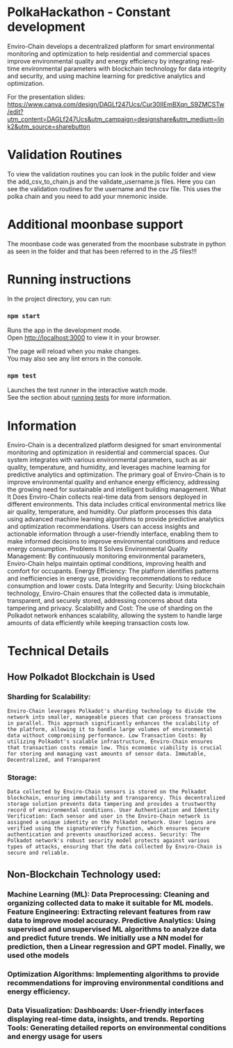 # PolkaHackathon - Constant development
Enviro-Chain develops a decentralized platform for smart environmental monitoring and optimization to help residential and commercial spaces improve environmental quality and energy efficiency by integrating real-time environmental parameters with blockchain technology for data integrity and security, and using machine learning for predictive analytics and optimization.

For the presentation slides: https://www.canva.com/design/DAGLf247Ucs/Cur30IIEmBXqn_S9ZMCSTw/edit?utm_content=DAGLf247Ucs&utm_campaign=designshare&utm_medium=link2&utm_source=sharebutton

# Validation Routines
To view the validation routines you can look in the public folder and view the add_csv_to_chain.js and the validate_username.js files. Here you can see the validation routines for the username and the csv file. This uses the polka chain and you need to  add your mnemonic inside.

# Additional moonbase support
The moonbase code was generated from the moonbase substrate in python as seen in the folder and that has been referred to in the JS files!!!

# Running instructions

In the project directory, you can run:

### `npm start`

Runs the app in the development mode.\
Open [http://localhost:3000](http://localhost:3000) to view it in your browser.

The page will reload when you make changes.\
You may also see any lint errors in the console.

### `npm test`

Launches the test runner in the interactive watch mode.\
See the section about [running tests](https://facebook.github.io/create-react-app/docs/running-tests) for more information.

# Information

Enviro-Chain is a decentralized platform designed for smart environmental monitoring and optimization in residential and commercial spaces. Our system integrates with various environmental parameters, such as air quality, temperature, and humidity, and leverages machine learning for predictive analytics and optimization. The primary goal of Enviro-Chain is to improve environmental quality and enhance energy efficiency, addressing the growing need for sustainable and intelligent building management. What It Does Enviro-Chain collects real-time data from sensors deployed in different environments. This data includes critical environmental metrics like air quality, temperature, and humidity. Our platform processes this data using advanced machine learning algorithms to provide predictive analytics and optimization recommendations. Users can access insights and actionable information through a user-friendly interface, enabling them to make informed decisions to improve environmental conditions and reduce energy consumption. Problems It Solves Environmental Quality Management: By continuously monitoring environmental parameters, Enviro-Chain helps maintain optimal conditions, improving health and comfort for occupants. Energy Efficiency: The platform identifies patterns and inefficiencies in energy use, providing recommendations to reduce consumption and lower costs. Data Integrity and Security: Using blockchain technology, Enviro-Chain ensures that the collected data is immutable, transparent, and securely stored, addressing concerns about data tampering and privacy. Scalability and Cost: The use of sharding on the Polkadot network enhances scalability, allowing the system to handle large amounts of data efficiently while keeping transaction costs low.


# Technical Details

## How Polkadot Blockchain is Used 

### Sharding for Scalability: 
    Enviro-Chain leverages Polkadot's sharding technology to divide the network into smaller, manageable pieces that can process transactions in parallel. This approach significantly enhances the scalability of the platform, allowing it to handle large volumes of environmental data without compromising performance. Low Transaction Costs: By utilizing Polkadot's scalable infrastructure, Enviro-Chain ensures that transaction costs remain low. This economic viability is crucial for storing and managing vast amounts of sensor data. Immutable, Decentralized, and Transparent 
    
### Storage:
    Data collected by Enviro-Chain sensors is stored on the Polkadot blockchain, ensuring immutability and transparency. This decentralized storage solution prevents data tampering and provides a trustworthy record of environmental conditions. User Authentication and Identity Verification: Each sensor and user in the Enviro-Chain network is assigned a unique identity on the Polkadot network. User logins are verified using the signatureVerify function, which ensures secure authentication and prevents unauthorized access. Security: The Polkadot network's robust security model protects against various types of attacks, ensuring that the data collected by Enviro-Chain is secure and reliable. 

## Non-Blockchain Technology used: 

### Machine Learning (ML): Data Preprocessing: Cleaning and organizing collected data to make it suitable for ML models. Feature Engineering: Extracting relevant features from raw data to improve model accuracy. Predictive Analytics: Using supervised and unsupervised ML algorithms to analyze data and predict future trends. We initially use a NN model for prediction, then a Linear regression and GPT model. Finally, we used othe models

### Optimization Algorithms: Implementing algorithms to provide recommendations for improving environmental conditions and energy efficiency. 

### Data Visualization: Dashboards: User-friendly interfaces displaying real-time data, insights, and trends. Reporting Tools: Generating detailed reports on environmental conditions and energy usage for users

